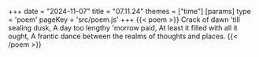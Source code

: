 +++
date = "2024-11-07"
title = "07.11.24"
themes = ["time"]
[params]
  type = 'poem'
  pageKey = 'src/poem.js'
+++
{{< poem >}}
Crack of dawn 'till sealing dusk,
A day too lengthy 'morrow paid,
At least it filled with all it ought,
A frantic dance between the realms of thoughts and places.
{{< /poem >}}